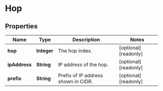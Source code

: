 

# Hop


## Properties

| Name | Type | Description | Notes |
|------------ | ------------- | ------------- | -------------|
|**hop** | **Integer** | The hop index. |  [optional] [readonly] |
|**ipAddress** | **String** | IP address of the hop. |  [optional] [readonly] |
|**prefix** | **String** | Prefix of IP address shown in CIDR. |  [optional] [readonly] |



